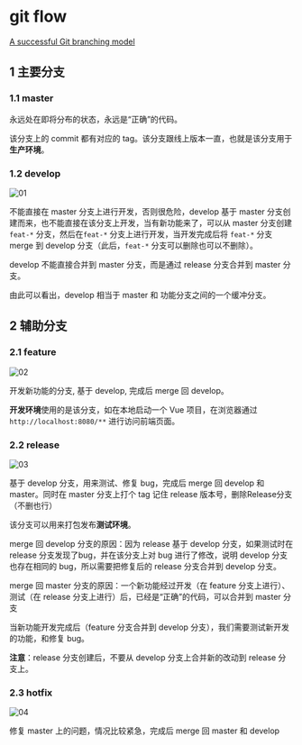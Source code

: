 # git flow

[A successful Git branching model](https://nvie.com/posts/a-successful-git-branching-model/)

## 1 主要分支

### 1.1 master

永远处在即将分布的状态，永远是“正确”的代码。

该分支上的 commit 都有对应的 tag。该分支跟线上版本一直，也就是该分支用于**生产环境**。

### 1.2 develop

![01](http://image.newarea.site/20230809/01.webp)

不能直接在 master 分支上进行开发，否则很危险，develop 基于 master 分支创建而来，也不能直接在该分支上开发，当有新功能来了，可以从 master 分支创建 `feat-*` 分支，然后在`feat-*` 分支上进行开发，当开发完成后将 `feat-*` 分支 merge 到 develop 分支（此后，`feat-*` 分支可以删除也可以不删除）。

develop 不能直接合并到 master 分支，而是通过 release 分支合并到 master 分支。

由此可以看出，develop 相当于 master 和 功能分支之间的一个缓冲分支。


## 2 辅助分支

### 2.1 feature

![02](http://image.newarea.site/20230809/02.webp)

开发新功能的分支, 基于 develop, 完成后 merge 回 develop。

**开发环境**使用的是该分支，如在本地启动一个 Vue 项目，在浏览器通过 `http://localhost:8080/**` 进行访问前端页面。

### 2.2 release

![03](http://image.newarea.site/20230809/03.webp)

基于 develop 分支，用来测试、修复 bug，完成后 merge 回 develop 和 master。同时在 master 分支上打个 tag 记住 release 版本号，删除Release分支（不删也行）

该分支可以用来打包发布**测试环境**。

merge 回 develop 分支的原因：因为 release 基于 develop 分支，如果测试时在 release 分支发现了bug，并在该分支上对 bug 进行了修改，说明 develop 分支也存在相同的 bug，所以需要把修复后的 release 分支合并到 develop 分支。

merge 回 master 分支的原因：一个新功能经过开发（在 feature 分支上进行）、测试（在 release 分支上进行）后，已经是“正确”的代码，可以合并到 master 分支

当新功能开发完成后（feature 分支合并到 develop 分支），我们需要测试新开发的功能，和修复 bug。

**注意**：release 分支创建后，不要从 develop 分支上合并新的改动到 release 分支上。

### 2.3 hotfix

![04](http://image.newarea.site/20230809/04.webp)

修复 master 上的问题，情况比较紧急，完成后 merge 回 master 和 develop
